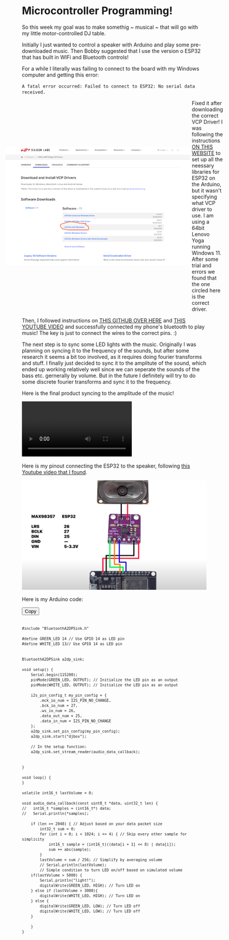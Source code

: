 # Microcontroller Programming!

So this week my goal was to make somethig ~ musical ~ that will go with my little motor-controlled DJ table.

Initially I just wanted to control a speaker with Arduino and play some pre-downloaded music. Then Bobby suggested that I use the version o ESP32 that has built in WIFi and Bluetooth controls!

For a while I literally was failing to connect to the board with my Windows computer and getting this error:

```
A fatal error occurred: Failed to connect to ESP32: No serial data received.
```


<div style="display: flex; align-items: center; justify-content: center; gap: 5px;">
<img src="../img/week4/4-3.png" alt="VCP driver">
<div>
    Fixed it after downloading the correct VCP Driver! I was following the instructions <a href="https://randomnerdtutorials.com/installing-the-esp32-board-in-arduino-ide-windows-instructions/">ON THIS WEBSITE</a> to set up all the neessary libraries for ESP32 on the Arduino, but it wasn't specifying what VCP driver to use. I am using a 64bit Lenovo Yoga running Windows 11. After some trial and errors we found that the one circled here is the correct driver.
    </div>
</div>

Then, I followed instructions on <a href="https://github.com/pschatzmann/ESP32-A2DP">THIS GITHUB OVER HERE</a> and <a href="https://www.youtube.com/watch?v=24pk28oqVQI">THIS YOUTUBE VIDEO</a> and successfully connected my phone's bluetooth to play music! The key is just to connect the wires to the correct pins. :)

The next step is to sync some LED lights with the music. Originally I was planning on syncing it to the frequency of the sounds, but after some research it seems a bit too involved, as it requires doing fourier transforms and stuff. I finally just decided to sync it to the amplitute of the sound, which ended up working relatively well since we can seperate the sounds of the bass etc. gernerally by volume. But in the future I definitely will try to do some discrete fourier transforms and sync it to the frequency.

Here is the final product syncing to the amplitude of the music!

<video controls>
  <source src="../img/week4/4-1-v.MOV" type="video/mp4">
</video>

Here is my pinout connecting the ESP32 to the speaker, following <a href="https://www.youtube.com/watch?v=24pk28oqVQI">this Youtube video that I found</a>.

<img src="../img/week4/4-2.png" alt="pinout">

Here is my Arduino code:

<div class="code-block-wrapper">
<button class="copy-button" onclick="copyCode('example-code')">Copy</button>
<code id="example-code">

    #include "BluetoothA2DPSink.h"

    #define GREEN_LED 14 // Use GPIO 14 as LED pin
    #define WHITE_LED 13// Use GPIO 14 as LED pin


    BluetoothA2DPSink a2dp_sink;

    void setup() {
        Serial.begin(115200);
        pinMode(GREEN_LED, OUTPUT); // Initialize the LED pin as an output
        pinMode(WHITE_LED, OUTPUT); // Initialize the LED pin as an output

        i2s_pin_config_t my_pin_config = {
            .mck_io_num = I2S_PIN_NO_CHANGE,    
            .bck_io_num = 27,
            .ws_io_num = 26,
            .data_out_num = 25,
            .data_in_num = I2S_PIN_NO_CHANGE
        };
        a2dp_sink.set_pin_config(my_pin_config);
        a2dp_sink.start("djbox");

        // In the setup function:
        a2dp_sink.set_stream_reader(audio_data_callback);


    }

    void loop() {
    }

    volatile int16_t lastVolume = 0;

    void audio_data_callback(const uint8_t *data, uint32_t len) {
    //   int16_t *samples = (int16_t*) data;
    //   Serial.println(*samples);

        if (len >= 2048) { // Adjust based on your data packet size
            int32_t sum = 0;
            for (int i = 0; i < 1024; i += 4) { // Skip every other sample for simplicity
                int16_t sample = (int16_t)((data[i + 1] << 8) | data[i]);
                sum += abs(sample);
            }
            lastVolume = sum / 256; // Simplify by averaging volume
            // Serial.println(lastVolume);
            // Simple condition to turn LED on/off based on simulated volume
        if(lastVolume > 5000) {
            Serial.println("light!");
            digitalWrite(GREEN_LED, HIGH); // Turn LED on
        } else if (lastVolume > 3000){
            digitalWrite(WHITE_LED, HIGH); // Turn LED on
        } else {
            digitalWrite(GREEN_LED, LOW); // Turn LED off
            digitalWrite(WHITE_LED, LOW); // Turn LED off
        }

        }
    }

</code>
</div>
</div>